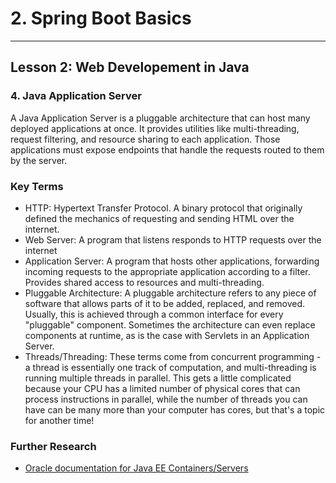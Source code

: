 # 2. Spring Boot Basics 
___

## Lesson 2: Web Developement in Java

### 4. Java Application Server

A Java Application Server is a pluggable architecture that can host many deployed applications at once. It provides utilities like multi-threading, request filtering, and resource sharing to each application. Those applications must expose endpoints that handle the requests routed to them by the server.

### Key Terms


* HTTP: Hypertext Transfer Protocol. A binary protocol that originally defined the mechanics of requesting and sending HTML over the internet.
* Web Server: A program that listens responds to HTTP requests over the internet
* Application Server: A program that hosts other applications, forwarding incoming requests to the appropriate application according to a filter. Provides shared access to resources and multi-threading.
* Pluggable Architecture: A pluggable architecture refers to any piece of software that allows parts of it to be added, replaced, and removed. Usually, this is achieved through a common interface for every "pluggable" component. Sometimes the architecture can even replace components at runtime, as is the case with Servlets in an Application Server.
* Threads/Threading: These terms come from concurrent programming - a thread is essentially one track of computation, and multi-threading is running multiple threads in parallel. This gets a little complicated because your CPU has a limited number of physical cores that can process instructions in parallel, while the number of threads you can have can be many more than your computer has cores, but that's a topic for another time!

### Further Research 

* [Oracle documentation for Java EE Containers/Servers](https://javaee.github.io/tutorial/overview005.html#BNABO)

